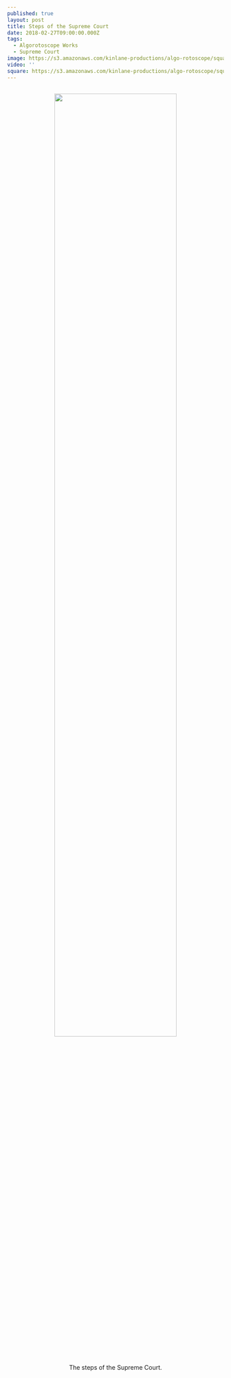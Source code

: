 ```yaml
---
published: true
layout: post
title: Steps of the Supreme Court
date: 2018-02-27T09:00:00.000Z
tags:
  - Algorotoscope Works
  - Supreme Court
image: https://s3.amazonaws.com/kinlane-productions/algo-rotoscope/square/C32Eg8bUEAEa_gj.jpg
video: ''
square: https://s3.amazonaws.com/kinlane-productions/algo-rotoscope/square/C32Eg8bUEAEa_gj_square.jpg
---
```

<p align="center"><img src="{{ page.image }}" width="75%" style="padding: 15px;" /></p>
<center>The steps of the Supreme Court.</center>
